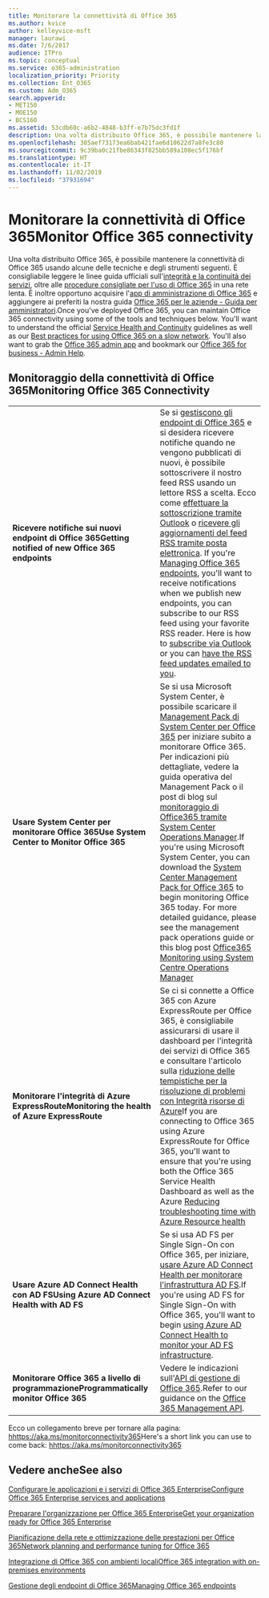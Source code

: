 ```yaml
---
title: Monitorare la connettività di Office 365
ms.author: kvice
author: kelleyvice-msft
manager: laurawi
ms.date: 7/6/2017
audience: ITPro
ms.topic: conceptual
ms.service: o365-administration
localization_priority: Priority
ms.collection: Ent_O365
ms.custom: Adm_O365
search.appverid:
- MET150
- MOE150
- BCS160
ms.assetid: 53cdb60c-a6b2-4848-b3ff-e7b75dc3fd1f
description: Una volta distribuito Office 365, è possibile mantenere la connettività di Office 365 usando alcune delle tecniche e degli strumenti seguenti. È consigliabile leggere le linee guida ufficiali sull'integrità e la continuità dei servizi, oltre alle procedure consigliate per l'uso di Office 365 in una rete lenta. È inoltre opportuno acquisire l'app di amministrazione di Office 365 e aggiungere ai preferiti la nostra guida Office 365 per le aziende - Guida per amministratori.
ms.openlocfilehash: 385aef73173ea6bab421fae6d10622d7a8fe3c80
ms.sourcegitcommit: 9c39ba0c21fbe86343f825bb589a108ec5f176bf
ms.translationtype: HT
ms.contentlocale: it-IT
ms.lasthandoff: 11/02/2019
ms.locfileid: "37931694"
---
```

# <a name="monitor-office-365-connectivity"></a><span data-ttu-id="df1ca-105">Monitorare la connettività di Office 365</span><span class="sxs-lookup"><span data-stu-id="df1ca-105">Monitor Office 365 connectivity</span></span>

<span data-ttu-id="df1ca-p102">Una volta distribuito Office 365, è possibile mantenere la connettività di Office 365 usando alcune delle tecniche e degli strumenti seguenti. È consigliabile leggere le linee guida ufficiali sull'[integrità e la continuità dei servizi](https://docs.microsoft.com/office365/servicedescriptions/office-365-platform-service-description/service-health-and-continuity), oltre alle [procedure consigliate per l'uso di Office 365](https://support.office.com/article/fd16c8d2-4799-4c39-8fd7-045f06640166) in una rete lenta. È inoltre opportuno acquisire l'[app di amministrazione di Office 365](https://blogs.office.com/2015/03/13/administer-on-the-go-with-the-updated-office-365-admin-app/) e aggiungere ai preferiti la nostra guida [Office 365 per le aziende - Guida per amministratori](https://support.office.com/article/17d3ff3f-3601-466e-b5a1-482b31cfb791).</span><span class="sxs-lookup"><span data-stu-id="df1ca-p102">Once you've deployed Office 365, you can maintain Office 365 connectivity using some of the tools and techniques below. You'll want to understand the official [Service Health and Continuity](https://docs.microsoft.com/office365/servicedescriptions/office-365-platform-service-description/service-health-and-continuity) guidelines as well as our [Best practices for using Office 365 on a slow network](https://support.office.com/article/fd16c8d2-4799-4c39-8fd7-045f06640166). You'll also want to grab the [Office 365 admin app](https://blogs.office.com/2015/03/13/administer-on-the-go-with-the-updated-office-365-admin-app/) and bookmark our [Office 365 for business - Admin Help](https://support.office.com/article/17d3ff3f-3601-466e-b5a1-482b31cfb791).</span></span>
  
## <a name="monitoring-office-365-connectivity"></a><span data-ttu-id="df1ca-109">Monitoraggio della connettività di Office 365</span><span class="sxs-lookup"><span data-stu-id="df1ca-109">Monitoring Office 365 Connectivity</span></span>

|||
|:-----|:-----|
|<span data-ttu-id="df1ca-110">**Ricevere notifiche sui nuovi endpoint di Office 365**</span><span class="sxs-lookup"><span data-stu-id="df1ca-110">**Getting notified of new Office 365 endpoints**</span></span> <br/> |<span data-ttu-id="df1ca-p103">Se si [gestiscono gli endpoint di Office 365](https://support.office.com/article/99cab9d4-ef59-4207-9f2b-3728eb46bf9a) e si desidera ricevere notifiche quando ne vengono pubblicati di nuovi, è possibile sottoscrivere il nostro feed RSS usando un lettore RSS a scelta. Ecco come [effettuare la sottoscrizione tramite Outlook](https://go.microsoft.com/fwlink/p/?LinkId=532416) o [ricevere gli aggiornamenti del feed RSS tramite posta elettronica](https://go.microsoft.com/fwlink/p/?LinkId=532417).  </span><span class="sxs-lookup"><span data-stu-id="df1ca-p103">If you're [Managing Office 365 endpoints](https://support.office.com/article/99cab9d4-ef59-4207-9f2b-3728eb46bf9a), you'll want to receive notifications when we publish new endpoints, you can subscribe to our RSS feed using your favorite RSS reader. Here is how to [subscribe via Outlook](https://go.microsoft.com/fwlink/p/?LinkId=532416) or you can [have the RSS feed updates emailed to you](https://go.microsoft.com/fwlink/p/?LinkId=532417).  </span></span><br/> |
|<span data-ttu-id="df1ca-113">**Usare System Center per monitorare Office 365**</span><span class="sxs-lookup"><span data-stu-id="df1ca-113">**Use System Center to Monitor Office 365**</span></span> <br/> |<span data-ttu-id="df1ca-p104">Se si usa Microsoft System Center, è possibile scaricare il [Management Pack di System Center per Office 365](https://www.microsoft.com/download/details.aspx?id=43708) per iniziare subito a monitorare Office 365. Per indicazioni più dettagliate, vedere la guida operativa del Management Pack o il post di blog sul [monitoraggio di Office365 tramite System Center Operations Manager](https://blogs.msdn.com/b/mvpawardprogram/archive/2015/07/08/office365-monitoring-using-system-centre-operations-manager.aspx).</span><span class="sxs-lookup"><span data-stu-id="df1ca-p104">If you're using Microsoft System Center, you can download the [System Center Management Pack for Office 365](https://www.microsoft.com/download/details.aspx?id=43708) to begin monitoring Office 365 today. For more detailed guidance, please see the management pack operations guide or this blog post [Office365 Monitoring using System Centre Operations Manager](https://blogs.msdn.com/b/mvpawardprogram/archive/2015/07/08/office365-monitoring-using-system-centre-operations-manager.aspx)</span></span> <br/> |
|<span data-ttu-id="df1ca-116">**Monitorare l'integrità di Azure ExpressRoute**</span><span class="sxs-lookup"><span data-stu-id="df1ca-116">**Monitoring the health of Azure ExpressRoute**</span></span> <br/> |<span data-ttu-id="df1ca-117">Se ci si connette a Office 365 con Azure ExpressRoute per Office 365, è consigliabile assicurarsi di usare il dashboard per l'integrità dei servizi di Office 365 e consultare l'articolo sulla [riduzione delle tempistiche per la risoluzione di problemi con Integrità risorse di Azure](https://azure.microsoft.com/blog/reduce-troubleshooting-time-with-azure-resource-health/)</span><span class="sxs-lookup"><span data-stu-id="df1ca-117">If you are connecting to Office 365 using Azure ExpressRoute for Office 365, you'll want to ensure that you're using both the Office 365 Service Health Dashboard as well as the Azure [Reducing troubleshooting time with Azure Resource health](https://azure.microsoft.com/blog/reduce-troubleshooting-time-with-azure-resource-health/)</span></span> <br/> |
|<span data-ttu-id="df1ca-118">**Usare Azure AD Connect Health con AD FS**</span><span class="sxs-lookup"><span data-stu-id="df1ca-118">**Using Azure AD Connect Health with AD FS**</span></span> <br/> |<span data-ttu-id="df1ca-119">Se si usa AD FS per Single Sign-On con Office 365, per iniziare, [usare Azure AD Connect Health per monitorare l'infrastruttura AD FS](https://azure.microsoft.com/documentation/articles/active-directory-aadconnect-health-adfs/).</span><span class="sxs-lookup"><span data-stu-id="df1ca-119">If you're using AD FS for Single Sign-On with Office 365, you'll want to begin [using Azure AD Connect Health to monitor your AD FS infrastructure](https://azure.microsoft.com/documentation/articles/active-directory-aadconnect-health-adfs/).</span></span>  <br/> |
|<span data-ttu-id="df1ca-120">**Monitorare Office 365 a livello di programmazione**</span><span class="sxs-lookup"><span data-stu-id="df1ca-120">**Programmatically monitor Office 365**</span></span> <br/> |<span data-ttu-id="df1ca-121">Vedere le indicazioni sull'[API di gestione di Office 365](https://docs.microsoft.com/office/office-365-management-api/office-365-management-apis-overview).</span><span class="sxs-lookup"><span data-stu-id="df1ca-121">Refer to our guidance on the [Office 365 Management API](https://docs.microsoft.com/office/office-365-management-api/office-365-management-apis-overview).</span></span>  <br/> |

<span data-ttu-id="df1ca-122">Ecco un collegamento breve per tornare alla pagina: [hhttps://aka.ms/monitorconnectivity365](https://aka.ms/monitorconnectivity365)</span><span class="sxs-lookup"><span data-stu-id="df1ca-122">Here's a short link you can use to come back: [hhttps://aka.ms/monitorconnectivity365](https://aka.ms/monitorconnectivity365)</span></span>
  
## <a name="see-also"></a><span data-ttu-id="df1ca-123">Vedere anche</span><span class="sxs-lookup"><span data-stu-id="df1ca-123">See also</span></span>

[<span data-ttu-id="df1ca-124">Configurare le applicazioni e i servizi di Office 365 Enterprise</span><span class="sxs-lookup"><span data-stu-id="df1ca-124">Configure Office 365 Enterprise services and applications</span></span>](configure-services-and-applications.md)
  
[<span data-ttu-id="df1ca-125">Preparare l'organizzazione per Office 365 Enterprise</span><span class="sxs-lookup"><span data-stu-id="df1ca-125">Get your organization ready for Office 365 Enterprise</span></span>](get-your-organization-ready-for-office-365.md)
  
[<span data-ttu-id="df1ca-126">Pianificazione della rete e ottimizzazione delle prestazioni per Office 365</span><span class="sxs-lookup"><span data-stu-id="df1ca-126">Network planning and performance tuning for Office 365</span></span>](network-planning-and-performance.md)
  
[<span data-ttu-id="df1ca-127">Integrazione di Office 365 con ambienti locali</span><span class="sxs-lookup"><span data-stu-id="df1ca-127">Office 365 integration with on-premises environments</span></span>](office-365-integration.md)
  
[<span data-ttu-id="df1ca-128">Gestione degli endpoint di Office 365</span><span class="sxs-lookup"><span data-stu-id="df1ca-128">Managing Office 365 endpoints</span></span>](https://support.office.com/article/99cab9d4-ef59-4207-9f2b-3728eb46bf9a)
